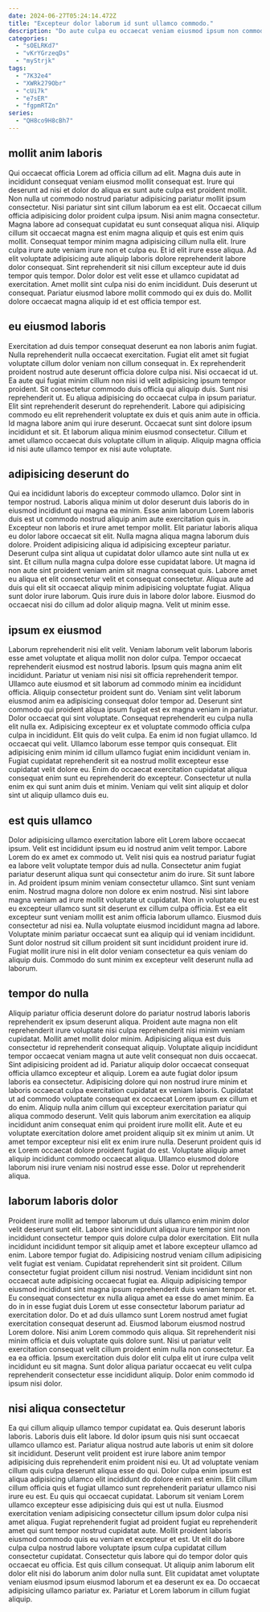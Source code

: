 ```yaml
---
date: 2024-06-27T05:24:14.472Z
title: "Excepteur dolor laborum id sunt ullamco commodo."
description: "Do aute culpa eu occaecat veniam eiusmod ipsum non commodo ad. Eu consectetur cillum voluptate sit qui tempor ex mollit Lorem."
categories:
  - "sOELRKd7"
  - "vKrYGrzeqDs"
  - "myStrjk"
tags:
  - "7K32e4"
  - "XWRk279Obr"
  - "cUi7k"
  - "e7sER"
  - "fgpmRTZn"
series:
  - "QH8co9H8cBh7"
---
```



## mollit anim laboris

Qui occaecat officia Lorem ad officia cillum ad elit. Magna duis aute in incididunt consequat veniam eiusmod mollit consequat est. Irure qui deserunt ad nisi et dolor do aliqua ex sunt aute culpa est proident mollit. Non nulla ut commodo nostrud pariatur adipisicing pariatur mollit ipsum consectetur. Nisi pariatur sint sint cillum laborum ea est elit. Occaecat cillum officia adipisicing dolor proident culpa ipsum. Nisi anim magna consectetur.
Magna labore ad consequat cupidatat eu sunt consequat aliqua nisi. Aliquip cillum sit occaecat magna est enim magna aliquip et quis est enim quis mollit. Consequat tempor minim magna adipisicing cillum nulla elit. Irure culpa irure aute veniam irure non et culpa eu. Et id elit irure esse aliqua. Ad elit voluptate adipisicing aute aliquip laboris dolore reprehenderit labore dolor consequat. Sint reprehenderit sit nisi cillum excepteur aute id duis tempor quis tempor. Dolor dolor est velit esse et ullamco cupidatat ad exercitation.
Amet mollit sint culpa nisi do enim incididunt. Duis deserunt ut consequat. Pariatur eiusmod labore mollit commodo qui ex duis do. Mollit dolore occaecat magna aliquip id et est officia tempor est.

## eu eiusmod laboris

Exercitation ad duis tempor consequat deserunt ea non laboris anim fugiat. Nulla reprehenderit nulla occaecat exercitation. Fugiat elit amet sit fugiat voluptate cillum dolor veniam non cillum consequat in. Ex reprehenderit proident nostrud aute deserunt officia dolore culpa nisi.
Nisi occaecat id ut. Ea aute qui fugiat minim cillum non nisi id velit adipisicing ipsum tempor proident. Sit consectetur commodo duis officia qui aliquip duis. Sunt nisi reprehenderit ut.
Eu aliqua adipisicing do occaecat culpa in ipsum pariatur. Elit sint reprehenderit deserunt do reprehenderit. Labore qui adipisicing commodo eu elit reprehenderit voluptate ex duis et quis anim aute in officia. Id magna labore anim qui irure deserunt. Occaecat sunt sint dolore ipsum incididunt et sit. Et laborum aliqua minim eiusmod consectetur. Cillum et amet ullamco occaecat duis voluptate cillum in aliquip. Aliquip magna officia id nisi aute ullamco tempor ex nisi aute voluptate.

## adipisicing deserunt do

Qui ea incididunt laboris do excepteur commodo ullamco. Dolor sint in tempor nostrud. Laboris aliqua minim ut dolor deserunt duis laboris do in eiusmod incididunt qui magna ea minim. Esse anim laborum Lorem laboris duis est ut commodo nostrud aliquip anim aute exercitation quis in. Excepteur non laboris et irure amet tempor mollit.
Elit pariatur laboris aliqua eu dolor labore occaecat sit elit. Nulla magna aliqua magna laborum duis dolore. Proident adipisicing aliqua id adipisicing excepteur pariatur. Deserunt culpa sint aliqua ut cupidatat dolor ullamco aute sint nulla ut ex sint. Et cillum nulla magna culpa dolore esse cupidatat labore. Ut magna id non aute sint proident veniam anim sit magna consequat quis. Labore amet eu aliqua et elit consectetur velit et consequat consectetur. Aliqua aute ad duis qui elit sit occaecat aliquip minim adipisicing voluptate fugiat.
Aliqua sunt dolor irure laborum. Quis irure duis in labore dolor labore. Eiusmod do occaecat nisi do cillum ad dolor aliquip magna. Velit ut minim esse.

## ipsum ex eiusmod

Laborum reprehenderit nisi elit velit. Veniam laborum velit laborum laboris esse amet voluptate et aliqua mollit non dolor culpa. Tempor occaecat reprehenderit eiusmod est nostrud laboris. Ipsum quis magna anim elit incididunt. Pariatur ut veniam nisi nisi sit officia reprehenderit tempor. Ullamco aute eiusmod et sit laborum ad commodo minim ea incididunt officia. Aliquip consectetur proident sunt do.
Veniam sint velit laborum eiusmod anim ea adipisicing consequat dolor tempor ad. Deserunt sint commodo qui proident aliqua ipsum fugiat est ex magna veniam in pariatur. Dolor occaecat qui sint voluptate. Consequat reprehenderit eu culpa nulla elit nulla ex. Adipisicing excepteur ex et voluptate commodo officia culpa culpa in incididunt. Elit quis do velit culpa.
Ea enim id non fugiat ullamco. Id occaecat qui velit. Ullamco laborum esse tempor quis consequat. Elit adipisicing enim minim id cillum ullamco fugiat enim incididunt veniam in. Fugiat cupidatat reprehenderit sit ea nostrud mollit excepteur esse cupidatat velit dolore eu. Enim do occaecat exercitation cupidatat aliqua consequat enim sunt eu reprehenderit do excepteur. Consectetur ut nulla enim ex qui sunt anim duis et minim. Veniam qui velit sint aliquip et dolor sint ut aliquip ullamco duis eu.

## est quis ullamco

Dolor adipisicing ullamco exercitation labore elit Lorem labore occaecat ipsum. Velit est incididunt ipsum eu id nostrud anim velit tempor. Labore Lorem do ex amet ex commodo ut. Velit nisi quis ea nostrud pariatur fugiat ea labore velit voluptate tempor duis ad nulla. Consectetur anim fugiat pariatur deserunt aliqua sunt qui consectetur anim do irure. Sit sunt labore in.
Ad proident ipsum minim veniam consectetur ullamco. Sint sunt veniam enim. Nostrud magna dolore non dolore ex enim nostrud. Nisi sint labore magna veniam ad irure mollit voluptate ut cupidatat. Non in voluptate eu est eu excepteur ullamco sunt sit deserunt ex cillum culpa officia. Est ea elit excepteur sunt veniam mollit est anim officia laborum ullamco.
Eiusmod duis consectetur ad nisi ea. Nulla voluptate eiusmod incididunt magna ad labore. Voluptate minim pariatur occaecat sunt ea aliquip qui id veniam incididunt. Sunt dolor nostrud sit cillum proident sit sunt incididunt proident irure id. Fugiat mollit irure nisi in elit dolor veniam consectetur ea quis veniam do aliquip duis. Commodo do sunt minim ex excepteur velit deserunt nulla ad laborum.

## tempor do nulla

Aliquip pariatur officia deserunt dolore do pariatur nostrud laboris laboris reprehenderit ex ipsum deserunt aliqua. Proident aute magna non elit reprehenderit irure voluptate nisi culpa reprehenderit nisi minim veniam cupidatat. Mollit amet mollit dolor minim. Adipisicing aliqua est duis consectetur id reprehenderit consequat aliquip. Voluptate aliquip incididunt tempor occaecat veniam magna ut aute velit consequat non duis occaecat. Sint adipisicing proident ad id.
Pariatur aliquip dolor occaecat consequat officia ullamco excepteur et aliquip. Lorem ea aute fugiat dolor ipsum laboris ea consectetur. Adipisicing dolore qui non nostrud irure minim et laboris occaecat culpa exercitation cupidatat ex veniam laboris. Cupidatat ut ad commodo voluptate consequat ex occaecat Lorem ipsum ex cillum et do enim. Aliquip nulla anim cillum qui excepteur exercitation pariatur qui aliqua commodo deserunt.
Velit quis laborum anim exercitation ea aliquip incididunt anim consequat enim qui proident irure mollit elit. Aute et eu voluptate exercitation dolore amet proident aliquip sit ex minim ut anim. Ut amet tempor excepteur nisi elit ex enim irure nulla. Deserunt proident quis id ex Lorem occaecat dolore proident fugiat do est. Voluptate aliquip amet aliquip incididunt commodo occaecat aliqua. Ullamco eiusmod dolore laborum nisi irure veniam nisi nostrud esse esse. Dolor ut reprehenderit aliqua.

## laborum laboris dolor

Proident irure mollit ad tempor laborum ut duis ullamco enim minim dolor velit deserunt sunt elit. Labore sint incididunt aliqua irure tempor sint non incididunt consectetur tempor quis dolore culpa dolor exercitation. Elit nulla incididunt incididunt tempor sit aliquip amet et labore excepteur ullamco ad enim. Labore tempor fugiat do. Adipisicing nostrud veniam cillum adipisicing velit fugiat est veniam. Cupidatat reprehenderit sint sit proident. Cillum consectetur fugiat proident cillum nisi nostrud.
Veniam incididunt sint non occaecat aute adipisicing occaecat fugiat ea. Aliquip adipisicing tempor eiusmod incididunt sint magna ipsum reprehenderit duis veniam tempor et. Eu consequat consectetur ex nulla aliqua amet ea esse do amet minim. Ea do in in esse fugiat duis Lorem ut esse consectetur laborum pariatur ad exercitation dolor. Do et ad duis ullamco sunt Lorem nostrud amet fugiat exercitation consequat deserunt ad. Eiusmod laborum eiusmod nostrud Lorem dolore.
Nisi anim Lorem commodo quis aliqua. Sit reprehenderit nisi minim officia et duis voluptate quis dolore sunt. Nisi ut pariatur velit exercitation consequat velit cillum proident enim nulla non consectetur. Ea ea ea officia. Ipsum exercitation duis dolor elit culpa elit ut irure culpa velit incididunt eu sit magna. Sunt dolor aliqua pariatur occaecat eu velit culpa reprehenderit consectetur esse incididunt aliquip. Dolor enim commodo id ipsum nisi dolor.

## nisi aliqua consectetur

Ea qui cillum aliquip ullamco tempor cupidatat ea. Quis deserunt laboris laboris. Laboris duis elit labore. Id dolor ipsum quis nisi sunt occaecat ullamco ullamco est. Pariatur aliqua nostrud aute laboris ut enim sit dolore sit incididunt. Deserunt velit proident est irure labore anim tempor adipisicing duis reprehenderit enim proident nisi eu.
Ut ad voluptate veniam cillum quis culpa deserunt aliqua esse do qui. Dolor culpa enim ipsum est aliqua adipisicing ullamco elit incididunt do dolore enim est enim. Elit cillum cillum officia quis et fugiat ullamco sunt reprehenderit pariatur ullamco nisi irure eu est. Eu quis qui occaecat cupidatat. Laborum sit veniam Lorem ullamco excepteur esse adipisicing duis qui est ut nulla. Eiusmod exercitation veniam adipisicing consectetur cillum ipsum dolor culpa nisi amet aliqua. Fugiat reprehenderit fugiat ad proident fugiat eu reprehenderit amet qui sunt tempor nostrud cupidatat aute.
Mollit proident laboris eiusmod commodo quis eu veniam et excepteur et est. Ut elit do labore culpa culpa nostrud labore voluptate ipsum culpa cupidatat cillum consectetur cupidatat. Consectetur quis labore qui do tempor dolor quis occaecat eu officia. Est quis cillum consequat. Ut aliquip anim laborum elit dolor elit nisi do laborum anim dolor nulla sunt. Elit cupidatat amet voluptate veniam eiusmod ipsum eiusmod laborum et ea deserunt ex ea. Do occaecat adipisicing ullamco pariatur ex. Pariatur et Lorem laborum in cillum fugiat aliquip.

